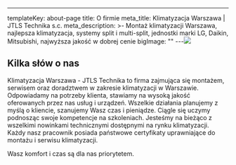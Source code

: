 ---
templateKey: about-page
title: O firmie
meta_title: Klimatyzacja Warszawa | JTLS Technika s.c.
meta_description: >-
  Montaż klimatyzacji Warszawa, najlepsza klimatyzacja, systemy split i
  multi-split, jednostki marki LG, Daikin, Mitsubishi, najwyższa jakość w dobrej
  cenie
bigImage: ""
---![](/img/shutterstock_1049574899-min.jpg)

## Kilka słów o nas

Klimatyzacja Warszawa - JTLS Technika to firma zajmująca się montażem, serwisem oraz doradztwem w zakresie klimatyzacji w Warszawie. Odpowiadamy na potrzeby klienta, stawiamy na wysoką jakość oferowanych przez nas usług i urządzeń. Wszelkie działania planujemy z myślą o kliencie, szanujemy Wasz czas i pieniądze. Ciągle się uczymy podnosząc swoje kompetencje na szkoleniach. Jesteśmy na bieżąco z wszelkimi nowinkami technicznymi dostępnymi na rynku klimatyzacji. Każdy nasz pracownik posiada państwowe certyfikaty uprawniające do montażu i serwisu klimatyzacji.

Wasz komfort i czas są dla nas priorytetem.
